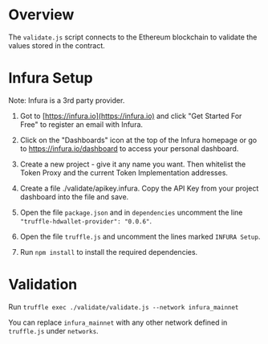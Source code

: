 # Overview
The `validate.js` script connects to the Ethereum blockchain to validate
the values stored in the contract.

# Infura Setup

Note: Infura is a 3rd party provider.

1. Got to [https://infura.io](https://infura.io) and click "Get Started For Free" to register an email with Infura.

2. Click on the "Dashboards" icon at the top of the Infura homepage or go to 
https://infura.io/dashboard to access your personal dashboard.

3. Create a new project - give it any name you want.  Then whitelist the Token Proxy and the 
current Token Implementation addresses.

4. Create a file ./validate/apikey.infura.  Copy the API Key from your project dashboard into 
the file and save.

5. Open the file `package.json` and in `dependencies` uncomment the line `"truffle-hdwallet-provider": "0.0.6"`.

6. Open the file `truffle.js` and uncomment the lines marked `INFURA Setup`.

7. Run `npm install` to install the required dependencies.

# Validation

Run ```truffle exec ./validate/validate.js --network infura_mainnet```

You can replace `infura_mainnet` with any other network defined in `truffle.js` under `networks`.